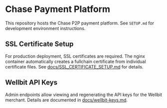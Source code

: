 # Chase Payment Platform

This repository hosts the Chase P2P payment platform. See `SETUP.md` for
development environment instructions.

## SSL Certificate Setup

For production deployment, SSL certificates are required. The nginx container
automatically creates a fullchain certificate from individual certificate files.
See [docs/SSL_CERTIFICATE_SETUP.md](docs/SSL_CERTIFICATE_SETUP.md) for details.

## Wellbit API Keys

Admin endpoints allow viewing and regenerating the API keys for the Wellbit
merchant. Details are documented in [docs/wellbit-keys.md](docs/wellbit-keys.md).
